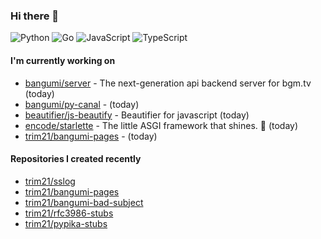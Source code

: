 ### Hi there 👋

![Python](https://img.shields.io/badge/python-3670A0?style=for-the-badge&logo=python&logoColor=ffdd54)
![Go](https://img.shields.io/badge/go-%2300ADD8.svg?style=for-the-badge&logo=go&logoColor=white)
![JavaScript](https://img.shields.io/badge/javascript-%23323330.svg?style=for-the-badge&logo=javascript&logoColor=%23F7DF1E)
![TypeScript](https://img.shields.io/badge/typescript-%23007ACC.svg?style=for-the-badge&logo=typescript&logoColor=white)

#### I'm currently working on

- [bangumi/server](https://github.com/bangumi/server) - The next-generation api backend server for bgm.tv (today)
- [bangumi/py-canal](https://github.com/bangumi/py-canal) -  (today)
- [beautifier/js-beautify](https://github.com/beautifier/js-beautify) - Beautifier for javascript  (today)
- [encode/starlette](https://github.com/encode/starlette) - The little ASGI framework that shines. 🌟 (today)
- [trim21/bangumi-pages](https://github.com/trim21/bangumi-pages) -  (today)

#### Repositories I created recently

- [trim21/sslog](https://github.com/trim21/sslog)
- [trim21/bangumi-pages](https://github.com/trim21/bangumi-pages)
- [trim21/bangumi-bad-subject](https://github.com/trim21/bangumi-bad-subject)
- [trim21/rfc3986-stubs](https://github.com/trim21/rfc3986-stubs)
- [trim21/pypika-stubs](https://github.com/trim21/pypika-stubs)
